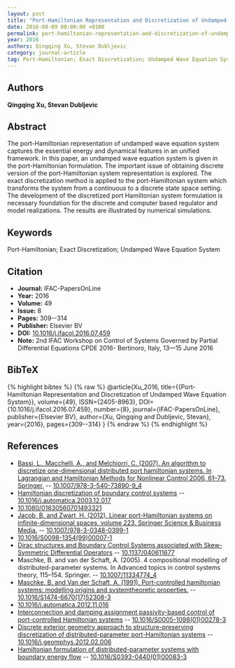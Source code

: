 ```yaml
---
layout: post
title: "Port-Hamiltonian Representation and Discretization of Undamped Wave Equation System"
date: 2016-08-09 00:00:00 +0100
permalink: port-hamiltonian-representation-and-discretization-of-undamped-wave-equation-system
year: 2016
authors: Qingqing Xu, Stevan Dubljevic
category: journal-article
tag: Port-Hamiltonian; Exact Discretization; Undamped Wave Equation System
---
```

 
## Authors
**Qingqing Xu, Stevan Dubljevic**
 
## Abstract
The port-Hamiltonian representation of undamped wave equation system captures the essential energy and dynamical features in an unified framework. In this paper, an undamped wave equation system is given in the port-Hamiltonian formulation. The important issue of obtaining discrete version of the port-Hamiltonian system representation is explored. The exact discretization method is applied to the port-Hamiltonian system which transforms the system from a continuous to a discrete state space setting. The development of the discretized port Hamiltonian system formulation is necessary foundation for the discrete and computer based regulator and model realizations. The results are illustrated by numerical simulations.
 
## Keywords
Port-Hamiltonian; Exact Discretization; Undamped Wave Equation System
 
## Citation
- **Journal:** IFAC-PapersOnLine
- **Year:** 2016
- **Volume:** 49
- **Issue:** 8
- **Pages:** 309--314
- **Publisher:** Elsevier BV
- **DOI:** [10.1016/j.ifacol.2016.07.459](https://doi.org/10.1016/j.ifacol.2016.07.459)
- **Note:** 2nd IFAC Workshop on Control of Systems Governed by Partial Differential Equations CPDE 2016- Bertinoro, Italy, 13—15 June 2016
 
## BibTeX
{% highlight bibtex %}
{% raw %}
@article{Xu_2016,
  title={{Port-Hamiltonian Representation and Discretization of Undamped Wave Equation System}},
  volume={49},
  ISSN={2405-8963},
  DOI={10.1016/j.ifacol.2016.07.459},
  number={8},
  journal={IFAC-PapersOnLine},
  publisher={Elsevier BV},
  author={Xu, Qingqing and Dubljevic, Stevan},
  year={2016},
  pages={309--314}
}
{% endraw %}
{% endhighlight %}
 
## References
- [Bassi, L., Macchelli, A., and Melchiorri, C. (2007). An algorithm to discretize one-dimensional distributed port hamiltonian systems. In Lagrangian and Hamiltonian Methods for Nonlinear Control 2006, 61–73. Springer.](an-algorithm-to-discretize-one-dimensional-distributed-port-hamiltonian-systems) -- [10.1007/978-3-540-73890-9_4](https://doi.org/10.1007/978-3-540-73890-9_4)
- [Hamiltonian discretization of boundary control systems](hamiltonian-discretization-of-boundary-control-systems) -- [10.1016/j.automatica.2003.12.017](https://doi.org/10.1016/j.automatica.2003.12.017)
- [10.1080/01630560701493321](https://doi.org/10.1080/01630560701493321)
- [Jacob, B. and Zwart, H. (2012). Linear port-Hamiltonian systems on infinite-dimensional spaces, volume 223. Springer Science & Business Media.](linear-port-hamiltonian-systems-on-infinite-dimensional-spaces) -- [10.1007/978-3-0348-0399-1](https://doi.org/10.1007/978-3-0348-0399-1)
- [10.1016/S0098-1354(99)00007-1](https://doi.org/10.1016/S0098-1354(99)00007-1)
- [Dirac structures and Boundary Control Systems associated with Skew-Symmetric Differential Operators](dirac-structures-and-boundary-control-systems-associated-with-skew-symmetric-differential-operators) -- [10.1137/040611677](https://doi.org/10.1137/040611677)
- Maschke, B. and van der Schaft, A. (2005). 4 compositional modelling of distributed-parameter systems. In Advanced topics in control systems theory, 115–154. Springer. -- [10.1007/11334774_4](https://doi.org/10.1007/11334774_4)
- [Maschke, B. and Van der Schaft, A. (1991). Port-controlled hamiltonian systems: modelling origins and systemtheoretic properties.](port-controlled-hamiltonian-systems-modelling-origins-and-systemtheoretic-properties-92) -- [10.1016/S1474-6670(17)52308-3](https://doi.org/10.1016/S1474-6670(17)52308-3)
- [10.1016/j.automatica.2012.11.016](https://doi.org/10.1016/j.automatica.2012.11.016)
- [Interconnection and damping assignment passivity-based control of port-controlled Hamiltonian systems](interconnection-and-damping-assignment-passivity-based-control-of-port-controlled-hamiltonian-systems) -- [10.1016/S0005-1098(01)00278-3](https://doi.org/10.1016/S0005-1098(01)00278-3)
- [Discrete exterior geometry approach to structure-preserving discretization of distributed-parameter port-Hamiltonian systems](discrete-exterior-geometry-approach-to-structure-preserving-discretization-of-distributed-parameter-port-hamiltonian-systems) -- [10.1016/j.geomphys.2012.02.006](https://doi.org/10.1016/j.geomphys.2012.02.006)
- [Hamiltonian formulation of distributed-parameter systems with boundary energy flow](hamiltonian-formulation-of-distributed-parameter-systems-with-boundary-energy-flow) -- [10.1016/S0393-0440(01)00083-3](https://doi.org/10.1016/S0393-0440(01)00083-3)

